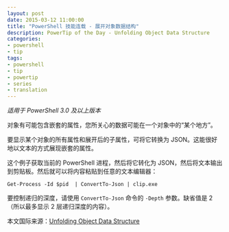```yaml
---
layout: post
date: 2015-03-12 11:00:00
title: "PowerShell 技能连载 - 展开对象数据结构"
description: PowerTip of the Day - Unfolding Object Data Structure
categories:
- powershell
- tip
tags:
- powershell
- tip
- powertip
- series
- translation
---
```

_适用于 PowerShell 3.0 及以上版本_

对象有可能包含嵌套的属性，您所关心的数据可能在一个对象中的“某个地方”。

要显示某个对象的所有属性和展开后的子属性，可将它转换为 JSON。这能很好地以文本的方式展现嵌套的属性。

这个例子获取当前的 PowerShell 进程，然后将它转化为 JSON，然后将文本输出到剪贴板。然后就可以将内容粘贴到任意的文本编辑器：

    Get-Process -Id $pid  | ConvertTo-Json | clip.exe

要控制递归的深度，请使用 `ConvertTo-Json` 命令的 `-Depth` 参数。缺省值是 2（所以最多显示 2 层递归深度的内容）。

<!--more-->
本文国际来源：[Unfolding Object Data Structure](http://community.idera.com/powershell/powertips/b/tips/posts/unfolding-object-data-structure)
